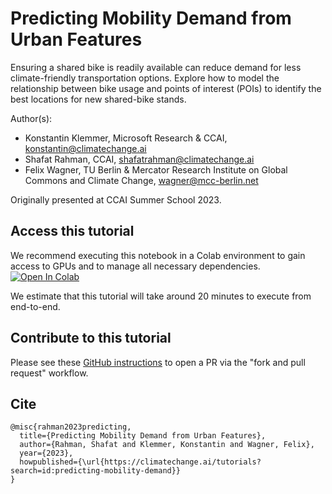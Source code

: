 # Predicting Mobility Demand from Urban Features
Ensuring a shared bike is readily available can reduce demand for less climate-friendly transportation options. Explore how to model the relationship between bike usage and points of interest (POIs) to identify the best locations for new shared-bike stands.

Author(s):
* Konstantin Klemmer, Microsoft Research & CCAI, konstantin@climatechange.ai
* Shafat Rahman, CCAI, shafatrahman@climatechange.ai
* Felix Wagner, TU Berlin & Mercator Research Institute on Global Commons and Climate Change, wagner@mcc-berlin.net

Originally presented at CCAI Summer School 2023.

## Access this tutorial

We recommend executing this notebook in a Colab environment to gain access to GPUs and to manage all necessary dependencies. <a target="_blank" href="https://colab.research.google.com/github/climatechange-ai-tutorials/mobility-demand/blob/main/Predicting_Mobility_Demand_From_Urban_Features.ipynb">
  <img src="https://colab.research.google.com/assets/colab-badge.svg" alt="Open In Colab"/>
</a>

We estimate that this tutorial will take around 20 minutes to execute from end-to-end.

## Contribute to this tutorial

Please see these [GitHub instructions](https://docs.github.com/en/get-started/exploring-projects-on-github/contributing-to-a-project#about-forking) to open a PR via the "fork and pull request" workflow. 

## Cite
```
@misc{rahman2023predicting,
  title={Predicting Mobility Demand from Urban Features},
  author={Rahman, Shafat and Klemmer, Konstantin and Wagner, Felix},
  year={2023},
  howpublished={\url{https://climatechange.ai/tutorials?search=id:predicting-mobility-demand}}
}
```
